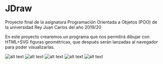 # JDraw
Proyecto final de la asignatura Programación Orientada a Objetos (POO) de la universidad Rey Juan Carlos del año 2019/20

En este proyecto crearemos un programa que nos permitirá dibujar con HTML+SVG figuras geométricas, que después serán lanzadas al navegador para poder visualizarlas.

![alt text](https://user-images.githubusercontent.com/43745318/70040338-ac2e3b00-15bb-11ea-8fcf-e02dce20bc80.png)
![alt text](https://user-images.githubusercontent.com/43745318/70040373-c0723800-15bb-11ea-8742-e763b7ba00c2.png)
![alt text](https://user-images.githubusercontent.com/43745318/70040375-c10ace80-15bb-11ea-8747-39bb95ee3d7d.png)
![alt text](https://user-images.githubusercontent.com/43745318/70040376-c10ace80-15bb-11ea-857f-747005f834c8.png)
![alt text](https://user-images.githubusercontent.com/43745318/70040377-c10ace80-15bb-11ea-8c85-b5d3725f3ff2.png)
